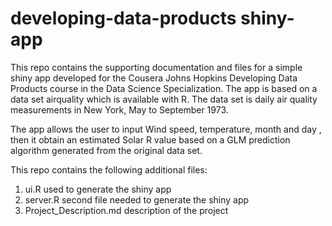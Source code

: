 developing-data-products  shiny-app
==================================

This repo contains the supporting documentation and files for a simple shiny app developed for the Cousera Johns Hopkins Developing Data Products course in the Data Science Specialization. 
The app is based on a data set airquality which is available with R.  The data set is daily air quality measurements in New York, May to September 1973.

The app allows the user to input Wind speed, temperature, month and day , then it obtain an estimated Solar R value  based on a GLM prediction algorithm generated from the original data set.  

This repo contains the following additional files:

1. ui.R used to generate the shiny app
2. server.R second file needed to generate the shiny app
3. Project_Description.md  description of the project
